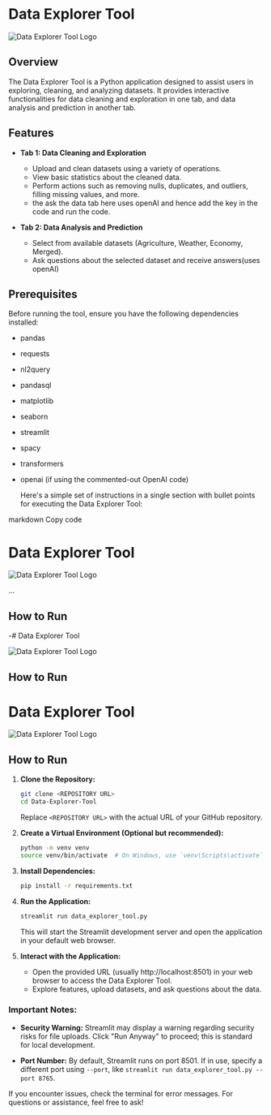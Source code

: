 # Data Explorer Tool

![Data Explorer Tool Logo](<URL TO LOGO OR IMAGE>)

## Overview

The Data Explorer Tool is a Python application designed to assist users in exploring, cleaning, and analyzing datasets. It provides interactive functionalities for data cleaning and exploration in one tab, and data analysis and prediction in another tab.

## Features

- **Tab 1: Data Cleaning and Exploration**
  - Upload and clean datasets using a variety of operations.
  - View basic statistics about the cleaned data.
  - Perform actions such as removing nulls, duplicates, and outliers, filling missing values, and more.
  - the ask the data tab here uses openAI and hence add the key in the code and run the code.

- **Tab 2: Data Analysis and Prediction**
  - Select from available datasets (Agriculture, Weather, Economy, Merged).
  - Ask questions about the selected dataset and receive answers(uses openAI)

## Prerequisites

Before running the tool, ensure you have the following dependencies installed:

- pandas
- requests
- nl2query
- pandasql
- matplotlib
- seaborn
- streamlit
- spacy
- transformers
- openai (if using the commented-out OpenAI code)

  Here's a simple set of instructions in a single section with bullet points for executing the Data Explorer Tool:

markdown
Copy code
# Data Explorer Tool

![Data Explorer Tool Logo](<URL TO LOGO OR IMAGE>)

...

## How to Run

-# Data Explorer Tool

![Data Explorer Tool Logo](<URL TO LOGO OR IMAGE>)

## How to Run

# Data Explorer Tool

![Data Explorer Tool Logo](<URL TO LOGO OR IMAGE>)

## How to Run

1. **Clone the Repository:**
    ```bash
    git clone <REPOSITORY URL>
    cd Data-Explorer-Tool
    ```
    Replace `<REPOSITORY URL>` with the actual URL of your GitHub repository.

2. **Create a Virtual Environment (Optional but recommended):**
    ```bash
    python -m venv venv
    source venv/bin/activate  # On Windows, use `venv\Scripts\activate`
    ```

3. **Install Dependencies:**
    ```bash
    pip install -r requirements.txt
    ```

4. **Run the Application:**
    ```bash
    streamlit run data_explorer_tool.py
    ```
    This will start the Streamlit development server and open the application in your default web browser.

5. **Interact with the Application:**
    - Open the provided URL (usually http://localhost:8501) in your web browser to access the Data Explorer Tool.
    - Explore features, upload datasets, and ask questions about the data.

### Important Notes:

- **Security Warning:** Streamlit may display a warning regarding security risks for file uploads. Click "Run Anyway" to proceed; this is standard for local development.

- **Port Number:** By default, Streamlit runs on port 8501. If in use, specify a different port using `--port`, like `streamlit run data_explorer_tool.py --port 8765`.

If you encounter issues, check the terminal for error messages. For questions or assistance, feel free to ask!
